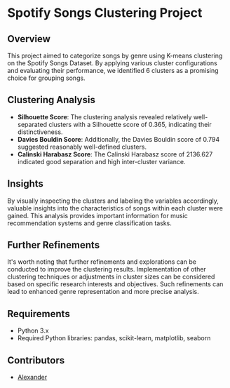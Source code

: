 # Spotify Songs Clustering Project

## Overview
This project aimed to categorize songs by genre using K-means clustering on the Spotify Songs Dataset. By applying various cluster configurations and evaluating their performance, we identified 6 clusters as a promising choice for grouping songs.

## Clustering Analysis
- **Silhouette Score**: The clustering analysis revealed relatively well-separated clusters with a Silhouette score of 0.365, indicating their distinctiveness.
- **Davies Bouldin Score**: Additionally, the Davies Bouldin score of 0.794 suggested reasonably well-defined clusters.
- **Calinski Harabasz Score**: The Calinski Harabasz score of 2136.627 indicated good separation and high inter-cluster variance.

## Insights
By visually inspecting the clusters and labeling the variables accordingly, valuable insights into the characteristics of songs within each cluster were gained. This analysis provides important information for music recommendation systems and genre classification tasks.

## Further Refinements
It's worth noting that further refinements and explorations can be conducted to improve the clustering results. Implementation of other clustering techniques or adjustments in cluster sizes can be considered based on specific research interests and objectives. Such refinements can lead to enhanced genre representation and more precise analysis.


## Requirements
- Python 3.x
- Required Python libraries: pandas, scikit-learn, matplotlib, seaborn

## Contributors
- [Alexander](https://github.com/A-Alexander-code)